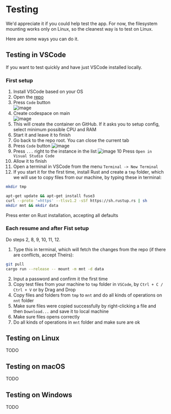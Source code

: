 # Testing

We'd appreciate it if you could help test the app. For now, the filesystem mounting works only on Linux, so the cleanest way is to test on Linux.

Here are some ways you can do it.

## Testing in VSCode

If you want to test quickly and have just VSCode installed locally.

### First setup

1. Install VSCode based on your OS
2. Open the [repo](https://github.com/radumarias/rencfs)
3. Press `Code` button  
  ![image](https://github.com/user-attachments/assets/7c0e8872-fe1f-44b9-a833-2586ade4f618)
4. Create codespace on main  
  ![image](https://github.com/user-attachments/assets/5fee55f6-ef54-427c-b790-c135312d3355)
5. This will create the container on GitHub. If it asks you to setup config, select minimum possible CPU and RAM
6. Start it and leave it to finish
7. Go back to the repo root. You can close the current tab
8. Press `Code` button
  ![image](https://github.com/user-attachments/assets/0baec7da-cbbd-4186-a82b-887e18c0c85d)
9. Press ```...``` right to the instance in the list
  ![image](https://github.com/user-attachments/assets/c621c258-009d-46bf-adb7-f81a3d7131f6)
10 Press `Open in Visual Studio Code`
11. Allow it to finish
12. Open a terminal in VSCode from the menu `Terminal -> New Terminal`
13. If you start it for the first time, install Rust and create a `tmp` folder, which we will use to copy files from our machine, by typing these in terminal:
  ```bash
  mkdir tmp
  
  apt-get update && apt-get install fuse3
  curl --proto '=https' --tlsv1.2 -sSf https://sh.rustup.rs | sh
  mkdir mnt && mkdir data
  ```
  Press enter on Rust installation, accepting all defaults

### Each resume and after Fist setup

Do steps 2, 8, 9, 10, 11, 12.

1. Type this in terminal, which will fetch the changes from the repo (if there are conflicts, accept Theirs):
  ```bash
  git pull
  cargo run --release -- mount -m mnt -d data
  ```
2. Input a password and confirm it the first time
3. Copy test files from your machine to `tmp` folder in `VSCode`, by `Ctrl + C / Ctrl + V` or by Drag and Drop
4. Copy files and folders from `tmp` to `mnt` and do all kinds of operations on `nnt` folder
5. Make sure files were copied successfully by right-clicking a file and then `Download...` and save it to local machine
6. Make sure files opens correctly
7. Do all kinds of operations in `mnt` folder and make sure are ok

## Testing on Linux

TODO

## Testing on macOS

TODO

## Testing on Windows

TODO
